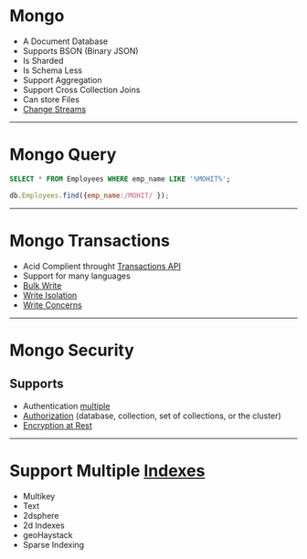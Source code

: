 # Mongo 
* A Document Database
* Supports BSON (Binary JSON)
* Is Sharded
* Is Schema Less
* Support Aggregation
* Support Cross Collection Joins
* Can store Files
* [Change Streams](https://docs.mongodb.com/manual/changeStreams/)

---
# Mongo Query
```sql
SELECT * FROM Employees WHERE emp_name LIKE '%MOHIT%';

```
```js
db.Employees.find({emp_name:/MOHIT/ });
```
---

# Mongo Transactions
* Acid Complient throught [Transactions API](https://docs.mongodb.com/manual/core/transactions/)
* Support for many languages
* [Bulk Write](https://docs.mongodb.com/manual/core/write-operations-atomicity/)
* [Write Isolation](https://docs.mongodb.com/manual/core/read-isolation-consistency-recency/)
* [Write Concerns](https://docs.mongodb.com/manual/reference/write-concern/)
---

# Mongo Security
## Supports
* Authentication [multiple](https://docs.mongodb.com/manual/core/authentication/)
* [Authorization](https://docs.mongodb.com/manual/core/authorization/) (database, collection, set of collections, or the cluster)
* [Encryption at Rest](https://docs.mongodb.com/manual/core/security-encryption-at-rest/)

---

# Support Multiple [Indexes](https://docs.mongodb.com/manual/indexes/)
* Multikey
* Text
* 2dsphere
* 2d Indexes
* geoHaystack
* Sparse Indexing

